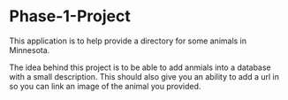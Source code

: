 # Phase-1-Project

This application is to help provide a directory for some animals in Minnesota.

The idea behind this project is to be able to add anmials into a database with a small description. This should also give you an ability to add a url in so you can link an image of the animal you provided.
